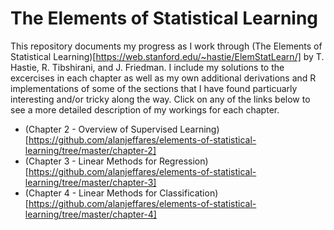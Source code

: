 # The Elements of Statistical Learning 

This repository documents my progress as I work through (The Elements of Statistical Learning)[https://web.stanford.edu/~hastie/ElemStatLearn/] by T. Hastie, R. Tibshirani, and J. Friedman. I include my solutions to the excercises in each chapter as well as my own additional derivations and R implementations of some of the sections that I have found particuarly interesting and/or tricky along the way. Click on any of the links below to see a more detailed description of my workings for each chapter. 

* (Chapter 2 - Overview of Supervised Learning)[https://github.com/alanjeffares/elements-of-statistical-learning/tree/master/chapter-2]
* (Chapter 3 - Linear Methods for Regression)[https://github.com/alanjeffares/elements-of-statistical-learning/tree/master/chapter-3]
* (Chapter 4 - Linear Methods for Classification)[https://github.com/alanjeffares/elements-of-statistical-learning/tree/master/chapter-4]
